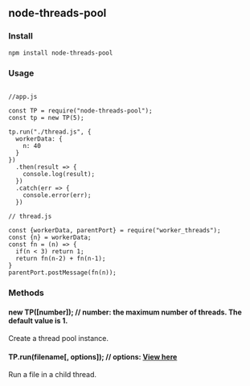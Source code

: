 ## node-threads-pool
[david-image]: https://img.shields.io/david/pengxigua/node-threads-pool.svg?style=flat-square
[david-url]: https://david-dm.org/pengxigua/node-threads-pool
[node-image]: https://img.shields.io/badge/node.js-%3E=_12-green.svg?style=flat-square
[node-url]: http://nodejs.org/download/
[download-image]: https://img.shields.io/npm/dm/node-threads-pool.svg?style=flat-square
[download-url]: https://npmjs.org/package/node-threads-pool
[license-image]: https://img.shields.io/npm/l/node-threads-pool.svg

### Install
```
npm install node-threads-pool
```

### Usage
```

//app.js

const TP = require("node-threads-pool");
const tp = new TP(5);

tp.run("./thread.js", {
  workerData: {
    n: 40
  }
})
  .then(result => {
    console.log(result);
  })
  .catch(err => {
    console.error(err);
  })
```

```
// thread.js

const {workerData, parentPort} = require("worker_threads");
const {n} = workerData;
const fn = (n) => {
  if(n < 3) return 1;
  return fn(n-2) + fn(n-1);
}
parentPort.postMessage(fn(n));

```

### Methods

#### new TP([number]); // number: the maximum number of threads. The default value is 1.
Create a thread pool instance.


#### TP.run(filename[, options]); // options: [View here](https://nodejs.org/dist/latest-v12.x/docs/api/worker_threads.html#worker_threads_new_worker_filename_options)

Run a file in a child thread.